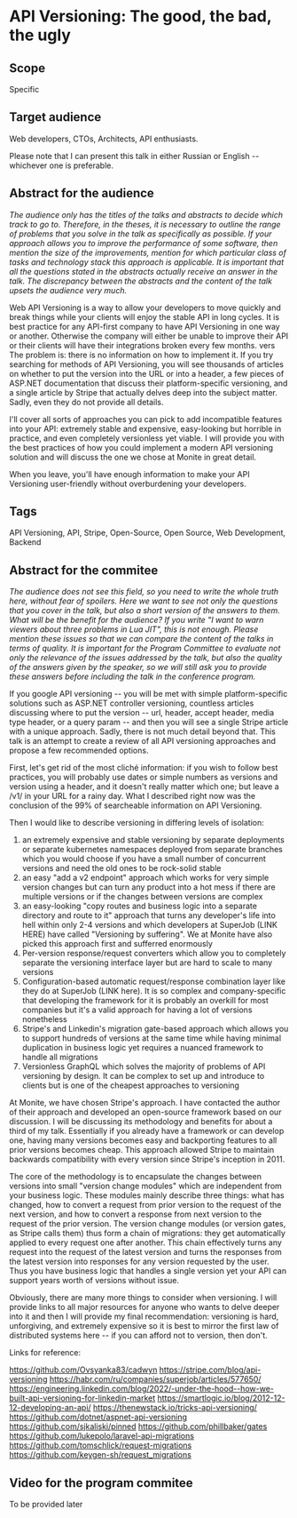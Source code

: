 # API Versioning: The good, the bad, the ugly

## Scope

Specific

## Target audience

Web developers, CTOs, Architects, API enthusiasts.

Please note that I can present this talk in either Russian or English -- whichever one is preferable.

## Abstract for the audience

*The audience only has the titles of the talks and abstracts to decide which track to go to. Therefore, in the theses, it is necessary to outline the range of problems that you solve in the talk as specifically as possible. If your approach allows you to improve the performance of some software, then mention the size of the improvements, mention for which particular class of tasks and technology stack this approach is applicable. It is important that all the questions stated in the abstracts actually receive an answer in the talk. The discrepancy between the abstracts and the content of the talk upsets the audience very much.*

Web API Versioning is a way to allow your developers to move quickly and break things while your clients will enjoy the stable API in long cycles. It is best practice for any API-first company to have API Versioning in one way or another. Otherwise the company will either be unable to improve their API or their clients will have their integrations broken every few months.
vers
The problem is: there is no information on how to implement it. If you try searching for methods of API Versioning, you will see thousands of articles on whether to put the version into the URL or into a header, a few pieces of ASP.NET documentation that discuss their platform-specific versioning, and a single article by Stripe that actually delves deep into the subject matter. Sadly, even they do not provide all details.

I'll cover all sorts of approaches you can pick to add incompatible features into your API: extremely stable and expensive, easy-looking but horrible in practice, and even completely versionless yet viable. I will provide you with the best practices of how you could implement a modern API versioning solution and will discuss the one we chose at Monite in great detail.

When you leave, you'll have enough information to make your API Versioning user-friendly without overburdening your developers.

## Tags

API Versioning, API, Stripe, Open-Source, Open Source, Web Development, Backend

## Abstract for the commitee

*The audience does not see this field, so you need to write the whole truth here, without fear of spoilers. Here we want to see not only the questions that you cover in the talk, but also a short version of the answers to them. What will be the benefit for the audience? If you write "I want to warn viewers about three problems in Lua JIT", this is not enough. Please mention these issues so that we can compare the content of the talks in terms of quality. It is important for the Program Committee to evaluate not only the relevance of the issues addressed by the talk, but also the quality of the answers given by the speaker, so we will still ask you to provide these answers before including the talk in the conference program.*

If you google API versioning -- you will be met with simple platform-specific solutions such as ASP.NET controller versioning, countless articles discussing where to put the version -- url, header, accept header, media type header, or a query param -- and then you will see a single Stripe article with a unique approach. Sadly, there is not much detail beyond that. This talk is an attempt to create a review of all API versioning approaches and propose a few recommended options.

First, let's get rid of the most cliché information: if you wish to follow best practices, you will probably use dates or simple numbers as versions and version using a header, and it doesn't really matter which one; but leave a /v1/ in your URL for a rainy day. What I described right now was the conclusion of the 99% of searcheable information on API Versioning.

Then I would like to describe versioning in differing levels of isolation:

1. an extremely expensive and stable versioning by separate deployments or separate kubernetes namespaces deployed from separate branches which you would choose if you have a small number of concurrent versions and need the old ones to be rock-solid stable
2. an easy "add a v2 endpoint" approach which works for very simple version changes but can turn any product into a hot mess if there are multiple versions or if the changes between versions are complex
3. an easy-looking "copy routes and business logic into a separate directory and route to it" approach that turns any developer's life into hell within only 2-4 versions and which developers at SuperJob (LINK HERE) have called "Versioning by suffering". We at Monite have also picked this approach first and sufferred enormously
4. Per-version response/request converters which allow you to completely separate the versioning interface layer but are hard to scale to many versions
5. Configuration-based automatic request/response combination layer like they do at SuperJob (LINK here). It is so complex and company-specific that developing the framework for it is probably an overkill for most companies but it's a valid approach for having a lot of versions nonetheless
6. Stripe's and Linkedin's migration gate-based approach which allows you to support hundreds of versions at the same time while having minimal duplication in business logic yet requires a nuanced framework to handle all migrations
7. Versionless GraphQL which solves the majority of problems of API versioning by design. It can be complex to set up and introduce to clients but is one of the cheapest approaches to versioning

At Monite, we have chosen Stripe's approach. I have contacted the author of their approach and developed an open-source framework based on our discussion. I will be discussing its methodology and benefits for about a third of my talk. Essentially if you already have a framework or can develop one, having many versions becomes easy and backporting features to all prior versions becomes cheap. This approach allowed Stripe to maintain backwards compatibility with every version since Stripe's inception in 2011.

The core of the methodology is to encapsulate the changes between versions into small "version change modules" which are independent from your business logic. These modules mainly describe three things: what has changed, how to convert a request from prior version to the request of the next version, and how to convert a response from next version to the request of the prior version. The version change modules (or version gates, as Stripe calls them) thus form a chain of migrations: they get automatically applied to every request one after another. This chain effectively turns any request into the request of the latest version and turns the responses from the latest version into responses for any version requested by the user. Thus you have business logic that handles a single version yet your API can support years worth of versions without issue.

Obviously, there are many more things to consider when versioning. I will provide links to all major resources for anyone who wants to delve deeper into it and then I will provide my final recommendation: versioning is hard, unforgiving, and extremely expensive so it is best to mirror the first law of distributed systems here -- if you can afford not to version, then don't.

Links for reference:

<https://github.com/Ovsyanka83/cadwyn>
<https://stripe.com/blog/api-versioning>
<https://habr.com/ru/companies/superjob/articles/577650/>
<https://engineering.linkedin.com/blog/2022/-under-the-hood--how-we-built-api-versioning-for-linkedin-market>
<https://smartlogic.io/blog/2012-12-12-developing-an-api/>
<https://thenewstack.io/tricks-api-versioning/>
<https://github.com/dotnet/aspnet-api-versioning>
<https://github.com/sjkaliski/pinned>
<https://github.com/phillbaker/gates>
<https://github.com/lukepolo/laravel-api-migrations>
<https://github.com/tomschlick/request-migrations>
<https://github.com/keygen-sh/request_migrations>

## Video for the program commitee

To be provided later
